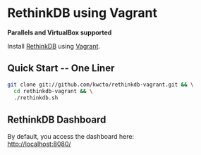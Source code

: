 # RethinkDB using Vagrant
**Parallels and VirtualBox supported**

Install [RethinkDB](http://rethinkdb.com) using [Vagrant](http://vagrantup.com).

## Quick Start -- One Liner

```bash
git clone git://github.com/kwcto/rethinkdb-vagrant.git && \
  cd rethinkdb-vagrant && \
  ./rethinkdb.sh
```

## RethinkDB Dashboard

By default, you access the dashboard here:  
[http://localhost:8080/](http://localhost:8080/)
